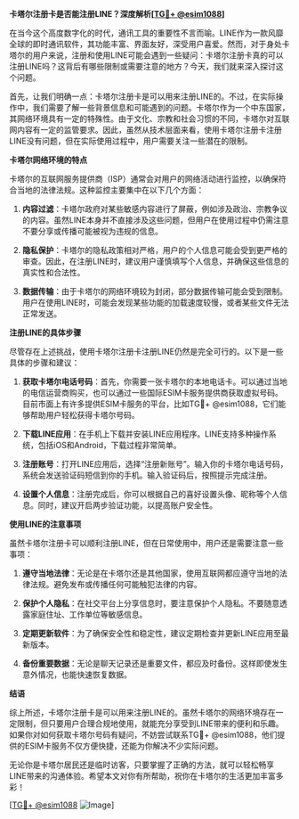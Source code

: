 **卡塔尔注册卡是否能注册LINE？深度解析[[TG💪+ @esim1088](https://t.me/s/esim1088)]**

在当今这个高度数字化的时代，通讯工具的重要性不言而喻。LINE作为一款风靡全球的即时通讯软件，其功能丰富、界面友好，深受用户喜爱。然而，对于身处卡塔尔的用户来说，注册和使用LINE可能会遇到一些疑问：卡塔尔注册卡真的可以注册LINE吗？这背后有哪些限制或需要注意的地方？今天，我们就来深入探讨这个问题。

首先，让我们明确一点：卡塔尔注册卡是可以用来注册LINE的。不过，在实际操作中，我们需要了解一些背景信息和可能遇到的问题。卡塔尔作为一个中东国家，其网络环境具有一定的特殊性。由于文化、宗教和社会习惯的不同，卡塔尔对互联网内容有一定的监管要求。因此，虽然从技术层面来看，使用卡塔尔注册卡注册LINE没有问题，但在实际使用过程中，用户需要关注一些潜在的限制。

**卡塔尔网络环境的特点**

卡塔尔的互联网服务提供商（ISP）通常会对用户的网络活动进行监控，以确保符合当地的法律法规。这种监控主要集中在以下几个方面：

1. **内容过滤**：卡塔尔政府对某些敏感内容进行了屏蔽，例如涉及政治、宗教争议的内容。虽然LINE本身并不直接涉及这些问题，但用户在使用过程中仍需注意不要分享或传播可能被视为违规的信息。

2. **隐私保护**：卡塔尔的隐私政策相对严格，用户的个人信息可能会受到更严格的审查。因此，在注册LINE时，建议用户谨慎填写个人信息，并确保这些信息的真实性和合法性。

3. **数据传输**：由于卡塔尔的网络环境较为封闭，部分数据传输可能会受到限制。用户在使用LINE时，可能会发现某些功能的加载速度较慢，或者某些文件无法正常发送。

**注册LINE的具体步骤**

尽管存在上述挑战，使用卡塔尔注册卡注册LINE仍然是完全可行的。以下是一些具体的步骤和建议：

1. **获取卡塔尔电话号码**：首先，你需要一张卡塔尔的本地电话卡。可以通过当地的电信运营商购买，也可以通过一些国际ESIM卡服务提供商获取虚拟号码。目前市面上有许多提供ESIM卡服务的平台，比如TG💪+ @esim1088，它们能够帮助用户轻松获得卡塔尔号码。

2. **下载LINE应用**：在手机上下载并安装LINE应用程序。LINE支持多种操作系统，包括iOS和Android，下载过程非常简单。

3. **注册账号**：打开LINE应用后，选择“注册新账号”。输入你的卡塔尔电话号码，系统会发送验证码短信到你的手机。输入验证码后，按照提示完成注册。

4. **设置个人信息**：注册完成后，你可以根据自己的喜好设置头像、昵称等个人信息。同时，建议开启两步验证功能，以提高账户安全性。

**使用LINE的注意事项**

虽然卡塔尔注册卡可以顺利注册LINE，但在日常使用中，用户还是需要注意一些事项：

1. **遵守当地法律**：无论是在卡塔尔还是其他国家，使用互联网都应遵守当地的法律法规。避免发布或传播任何可能触犯法律的内容。

2. **保护个人隐私**：在社交平台上分享信息时，要注意保护个人隐私。不要随意透露家庭住址、工作单位等敏感信息。

3. **定期更新软件**：为了确保安全性和稳定性，建议定期检查并更新LINE应用至最新版本。

4. **备份重要数据**：无论是聊天记录还是重要文件，都应及时备份。这样即使发生意外情况，也能快速恢复数据。

**结语**

综上所述，卡塔尔注册卡是可以用来注册LINE的。虽然卡塔尔的网络环境存在一定限制，但只要用户合理合规地使用，就能充分享受到LINE带来的便利和乐趣。如果你对如何获取卡塔尔号码有疑问，不妨尝试联系TG💪+ @esim1088，他们提供的ESIM卡服务不仅方便快捷，还能为你解决不少实际问题。

无论你是卡塔尔居民还是临时访客，只要掌握了正确的方法，就可以轻松畅享LINE带来的沟通体验。希望本文对你有所帮助，祝你在卡塔尔的生活更加丰富多彩！

[[TG💪+ @esim1088](https://t.me/s/esim1088) ![Image](https://i.postimg.cc/4NQfJmqS/Snipaste-2025-05-13-00-14-12.png)]